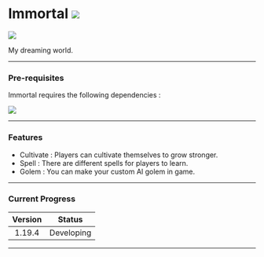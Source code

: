 # Immortal [![](https://cf.way2muchnoise.eu/full_794622_downloads.svg)](https://www.curseforge.com/minecraft/mc-mods/hungteens-lib)

[![](https://cf.way2muchnoise.eu/versions/794622.svg)](https://www.curseforge.com/minecraft/mc-mods/hungteens-lib)

My dreaming world.

---
### Pre-requisites

Immortal requires the following dependencies :

[![]( https://cf.way2muchnoise.eu/title/hungteens-lib.svg)](https://www.curseforge.com/minecraft/mc-mods/hungteens-lib)

---

### Features
* Cultivate : Players can cultivate themselves to grow stronger. 
* Spell : There are different spells for players to learn.
* Golem : You can make your custom AI golem in game.


---
### Current Progress

| Version |   Status   |
|:-------:|:----------:|
| 1.19.4  | Developing |
---
